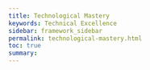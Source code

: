 ```yaml
---
title: Technological Mastery
keywords: Technical Excellence
sidebar: framework_sidebar
permalink: technological-mastery.html
toc: true
summary:
---
```

